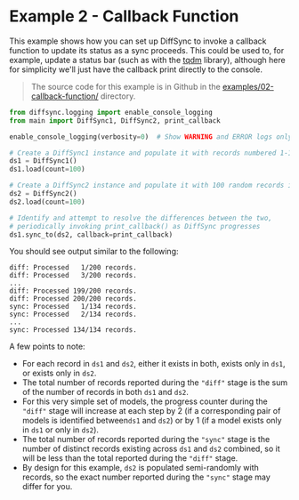 # Example 2 - Callback Function

This example shows how you can set up DiffSync to invoke a callback function to update its status as a sync proceeds. This could be used to, for example, update a status bar (such as with the [tqdm](https://github.com/tqdm/tqdm) library), although here for simplicity we'll just have the callback print directly to the console.

> The source code for this example is in Github in the [examples/02-callback-function/](https://github.com/networktocode/diffsync/tree/main/examples/02-callback-function) directory.


```python
from diffsync.logging import enable_console_logging
from main import DiffSync1, DiffSync2, print_callback

enable_console_logging(verbosity=0)  # Show WARNING and ERROR logs only

# Create a DiffSync1 instance and populate it with records numbered 1-100
ds1 = DiffSync1()
ds1.load(count=100)

# Create a DiffSync2 instance and populate it with 100 random records in the range 1-200
ds2 = DiffSync2()
ds2.load(count=100)

# Identify and attempt to resolve the differences between the two,
# periodically invoking print_callback() as DiffSync progresses
ds1.sync_to(ds2, callback=print_callback)
```

You should see output similar to the following:
```
diff: Processed   1/200 records.
diff: Processed   3/200 records.
...
diff: Processed 199/200 records.
diff: Processed 200/200 records.
sync: Processed   1/134 records.
sync: Processed   2/134 records.
...
sync: Processed 134/134 records.
```

A few points to note:

- For each record in `ds1` and `ds2`, either it exists in both, exists only in `ds1`, or exists only in `ds2`.
- The total number of records reported during the `"diff"` stage is the sum of the number of records in both `ds1` and `ds2`.
- For this very simple set of models, the progress counter during the `"diff"` stage will increase at each step by 2 (if a corresponding pair of models is identified between`ds1` and `ds2`) or by 1 (if a model exists only in `ds1` or only in `ds2`).
- The total number of records reported during the `"sync"` stage is the number of distinct records existing across `ds1` and `ds2` combined, so it will be less than the total reported during the `"diff"` stage.
- By design for this example, `ds2` is populated semi-randomly with records, so the exact number reported during the `"sync"` stage may differ for you.
